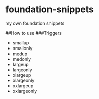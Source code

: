 # foundation-snippets
my own foundation snippets

##How to use
###Triggers
* smallup
* smallonly
* medup
* medonly
* largeup
* largeonly
* xlargeup
* xlargeonly
* xxlargeup
* xxlargeonly

